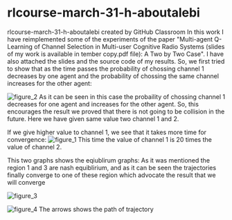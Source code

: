 # rlcourse-march-31-h-aboutalebi
rlcourse-march-31-h-aboutalebi created by GitHub Classroom
In this work I have reimplemented some of the experiments of the paper "Multi-agent Q-Learning of Channel Selection in Multi-user Cognitive Radio Systems (slides of my work is available in tember copy.pdf file):
A Two by Two Case". I have also attached the slides and the source code of my results.
So, we first tried to show that as the time passes the probability of chossing channel 1 decreases by one agent and the probability of chossing the same channel increases for the other agent:

![figure_2](https://cloud.githubusercontent.com/assets/5707322/24586951/6214cd8c-177a-11e7-9362-5b9703fc0fe2.png)
As it can be seen in this case the probaility of chossing channel 1 decreases for one agent and increases for the other agent. So, this encourages the result we proved that there is not going to be collision in the future. Here we have given same value two channel 1 and 2.

If we give higher value to channel 1, we see that it takes more time for convergence:
![figure_1](https://cloud.githubusercontent.com/assets/5707322/24586943/3fc2a380-177a-11e7-98d6-29e50520af6e.png)
This time the value of channel 1 is 20 times the value of channel 2.

This two graphs shows the eqiublirum graphs:
As it was mentioned the region 1 and 3 are nash equiblirium, and as it can be seen the trajectories finally converge to one of these region which advocate the result that we will converge


![figure_3](https://cloud.githubusercontent.com/assets/5707322/24586982/18a6c3c0-177b-11e7-8d1a-45a5b1c30924.png)

![figure_4](https://cloud.githubusercontent.com/assets/5707322/24586985/21510396-177b-11e7-8695-7924f6e5fe42.png)
The arrows shows the path of trajectory
